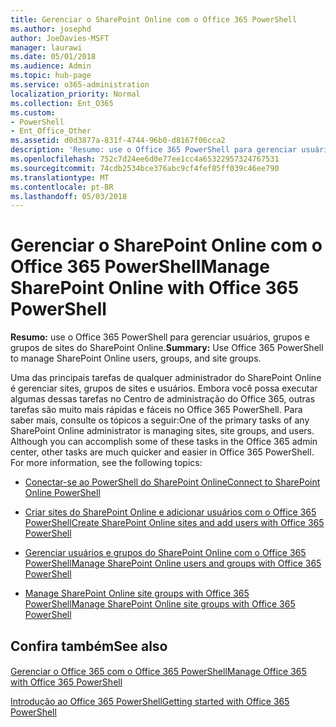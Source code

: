 ```yaml
---
title: Gerenciar o SharePoint Online com o Office 365 PowerShell
ms.author: josephd
author: JoeDavies-MSFT
manager: laurawi
ms.date: 05/01/2018
ms.audience: Admin
ms.topic: hub-page
ms.service: o365-administration
localization_priority: Normal
ms.collection: Ent_O365
ms.custom:
- PowerShell
- Ent_Office_Other
ms.assetid: d0d3877a-831f-4744-96b0-d8167f06cca2
description: 'Resumo: use o Office 365 PowerShell para gerenciar usuários, grupos e grupos de sites do SharePoint Online.'
ms.openlocfilehash: 752c7d24ee6d0e77ee1cc4a65322957324767531
ms.sourcegitcommit: 74cdb2534bce376abc9cf4fef85ff039c46ee790
ms.translationtype: MT
ms.contentlocale: pt-BR
ms.lasthandoff: 05/03/2018
---
```

# <a name="manage-sharepoint-online-with-office-365-powershell"></a><span data-ttu-id="122e8-103">Gerenciar o SharePoint Online com o Office 365 PowerShell</span><span class="sxs-lookup"><span data-stu-id="122e8-103">Manage SharePoint Online with Office 365 PowerShell</span></span>

 <span data-ttu-id="122e8-104">**Resumo:** use o Office 365 PowerShell para gerenciar usuários, grupos e grupos de sites do SharePoint Online.</span><span class="sxs-lookup"><span data-stu-id="122e8-104">**Summary:** Use Office 365 PowerShell to manage SharePoint Online users, groups, and site groups.</span></span>
  
<span data-ttu-id="122e8-p101">Uma das principais tarefas de qualquer administrador do SharePoint Online é gerenciar sites, grupos de sites e usuários. Embora você possa executar algumas dessas tarefas no Centro de administração do Office 365, outras tarefas são muito mais rápidas e fáceis no Office 365 PowerShell. Para saber mais, consulte os tópicos a seguir:</span><span class="sxs-lookup"><span data-stu-id="122e8-p101">One of the primary tasks of any SharePoint Online administrator is managing sites, site groups, and users. Although you can accomplish some of these tasks in the Office 365 admin center, other tasks are much quicker and easier in Office 365 PowerShell. For more information, see the following topics:</span></span>

- [<span data-ttu-id="122e8-108">Conectar-se ao PowerShell do SharePoint Online</span><span class="sxs-lookup"><span data-stu-id="122e8-108">Connect to SharePoint Online PowerShell</span></span>](https://docs.microsoft.com/en-us/powershell/sharepoint/sharepoint-online/connect-sharepoint-online?view=sharepoint-ps)
  
- [<span data-ttu-id="122e8-109">Criar sites do SharePoint Online e adicionar usuários com o Office 365 PowerShell</span><span class="sxs-lookup"><span data-stu-id="122e8-109">Create SharePoint Online sites and add users with Office 365 PowerShell</span></span>](create-sharepoint-sites-and-add-users-with-powershell.md)
    
- [<span data-ttu-id="122e8-110">Gerenciar usuários e grupos do SharePoint Online com o Office 365 PowerShell</span><span class="sxs-lookup"><span data-stu-id="122e8-110">Manage SharePoint Online users and groups with Office 365 PowerShell</span></span>](manage-sharepoint-users-and-groups-with-powershell.md)
    
- [<span data-ttu-id="122e8-111">Manage SharePoint Online site groups with Office 365 PowerShell</span><span class="sxs-lookup"><span data-stu-id="122e8-111">Manage SharePoint Online site groups with Office 365 PowerShell</span></span>](manage-sharepoint-site-groups-with-powershell.md)
    
## <a name="see-also"></a><span data-ttu-id="122e8-112">Confira também</span><span class="sxs-lookup"><span data-stu-id="122e8-112">See also</span></span>

#### 

[<span data-ttu-id="122e8-113">Gerenciar o Office 365 com o Office 365 PowerShell</span><span class="sxs-lookup"><span data-stu-id="122e8-113">Manage Office 365 with Office 365 PowerShell</span></span>](manage-office-365-with-office-365-powershell.md)
  
[<span data-ttu-id="122e8-114">Introdução ao Office 365 PowerShell</span><span class="sxs-lookup"><span data-stu-id="122e8-114">Getting started with Office 365 PowerShell</span></span>](getting-started-with-office-365-powershell.md)

